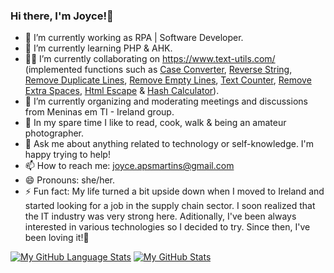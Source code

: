 ### Hi there, I'm Joyce!👋

- 🤖 I’m currently working as RPA | Software Developer.
- 🌱 I’m currently learning PHP & AHK.
- 👩‍💻 I’m currently collaborating on https://www.text-utils.com/ (implemented functions such as [Case Converter](https://www.text-utils.com/case-converter/), [Reverse String](https://www.text-utils.com/reverse-string/), [Remove Duplicate Lines](https://www.text-utils.com/remove-duplicate-lines/), [Remove Empty Lines](https://www.text-utils.com/remove-empty-lines/), [Text Counter](https://www.text-utils.com/text-counter/), [Remove Extra Spaces](https://www.text-utils.com/remove-extra-spaces/), [Html Escape](https://www.text-utils.com/html-escape/) & [Hash Calculator](https://www.text-utils.com/hash-calculator/)). 
- 👯 I’m currently organizing and moderating meetings and discussions from Meninas em TI - Ireland group.
- 🙆 In my spare time I like to read, cook, walk & being an amateur photographer.
- 💬 Ask me about anything related to technology or self-knowledge. I'm happy trying to help!
- 📫 How to reach me: joyce.apsmartins@gmail.com
- 😄 Pronouns: she/her.
- ⚡ Fun fact: My life turned a bit upside down when I moved to Ireland and started looking for a job in the supply chain sector. I soon realized that the IT industry was very strong here. Aditionally, I've been always interested in various technologies so I decided to try. Since then, I've been loving it!🥰

[![My GitHub Language Stats](https://github-readme-stats.vercel.app/api/top-langs/?username=joycesilvamartins&langs_count=5&theme=monokai)]()
[![My GitHub Stats](https://github-readme-stats.vercel.app/api/?username=joycesilvamartins&count_private=true&theme=monokai&show_icons=true)]()



